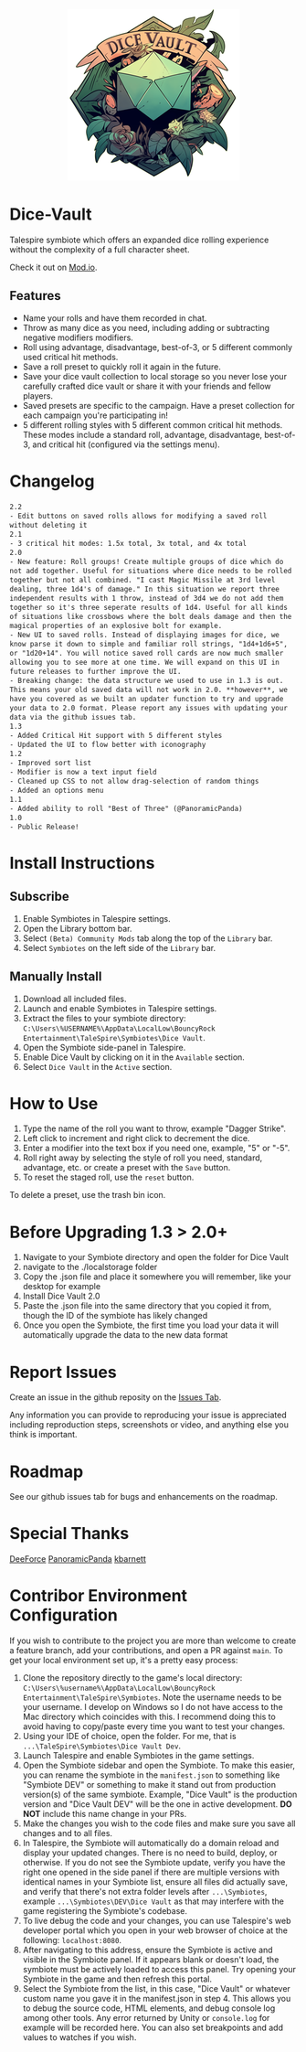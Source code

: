 <p align="center">
  <img src="images/DiceVault.png" alt="Dice Vault Logo" width="300">
</p>

# Dice-Vault

Talespire symbiote which offers an expanded dice rolling experience without the complexity of a full character sheet.

Check it out on [Mod.io](https://mod.io/g/talespire/m/dice-vault).

  ## Features
  - Name your rolls and have them recorded in chat.
  - Throw as many dice as you need, including adding or subtracting negative modifiers modifiers.
  - Roll using advantage, disadvantage, best-of-3, or 5 different commonly used critical hit methods.
  - Save a roll preset to quickly roll it again in the future.
  - Save your dice vault collection to local storage so you never lose your carefully crafted dice vault or share it with your friends and fellow players.
  - Saved presets are specific to the campaign. Have a preset collection for each campaign you're participating in!
  - 5 different rolling styles with 5 different common critical hit methods. These modes include a standard roll, advantage, disadvantage, best-of-3, and critical hit (configured via the settings menu).

# Changelog
```
2.2
- Edit buttons on saved rolls allows for modifying a saved roll without deleting it
2.1
- 3 critical hit modes: 1.5x total, 3x total, and 4x total
2.0
- New feature: Roll groups! Create multiple groups of dice which do not add together. Useful for situations where dice needs to be rolled together but not all combined. "I cast Magic Missile at 3rd level dealing, three 1d4's of damage." In this situation we report three independent results with 1 throw, instead of 3d4 we do not add them together so it's three seperate results of 1d4. Useful for all kinds of situations like crossbows where the bolt deals damage and then the magical properties of an explosive bolt for example.
- New UI to saved rolls. Instead of displaying images for dice, we know parse it down to simple and familiar roll strings, "1d4+1d6+5", or "1d20+14". You will notice saved roll cards are now much smaller allowing you to see more at one time. We will expand on this UI in future releases to further improve the UI.
- Breaking change: the data structure we used to use in 1.3 is out. This means your old saved data will not work in 2.0. **however**, we have you covered as we built an updater function to try and upgrade your data to 2.0 format. Please report any issues with updating your data via the github issues tab.
1.3
- Added Critical Hit support with 5 different styles
- Updated the UI to flow better with iconography
1.2
- Improved sort list
- Modifier is now a text input field
- Cleaned up CSS to not allow drag-selection of random things
- Added an options menu
1.1
- Added ability to roll "Best of Three" (@PanoramicPanda)
1.0
- Public Release!
```

# Install Instructions
  ## Subscribe
  1. Enable Symbiotes in Talespire settings.
  2. Open the Library bottom bar.
  3. Select `(Beta) Community Mods` tab along the top of the `Library` bar.
  4. Select `Symbiotes` on the left side of the `Library` bar.
  
  ## Manually Install
  1. Download all included files.
  2. Launch and enable Symbiotes in Talespire settings.
  3. Extract the files to your symbiote directory: `C:\Users\%USERNAME%\AppData\LocalLow\BouncyRock Entertainment\TaleSpire\Symbiotes\Dice Vault`.
  4. Open the Symbiote side-panel in Talespire.
  5. Enable Dice Vault by clicking on it in the `Available` section.
  6. Select `Dice Vault` in the `Active` section.

# How to Use
1. Type the name of the roll you want to throw, example "Dagger Strike".
2. Left click to increment and right click to decrement the dice.
3. Enter a modifier into the text box if you need one, example, "5" or "-5".
4. Roll right away by selecting the style of roll you need, standard, advantage, etc. or create a preset with the `Save` button.
5. To reset the staged roll, use the `reset` button.

To delete a preset, use the trash bin icon.

# Before Upgrading 1.3 > 2.0+
1. Navigate to your Symbiote directory and open the folder for Dice Vault
2. navigate to the ./localstorage folder
3. Copy the .json file and place it somewhere you will remember, like your desktop for example
4. Install Dice Vault 2.0
5. Paste the .json file into the same directory that you copied it from, though the ID of the symbiote has likely changed
6. Once you open the Symbiote, the first time you load your data it will automatically upgrade the data to the new data format

# Report Issues
Create an issue in the github reposity on the [Issues Tab](https://github.com/JasonCostanza/Dice-Vault/issues).

Any information you can provide to reproducing your issue is appreciated including reproduction steps, screenshots or video, and anything else you think is important.

# Roadmap
See our github issues tab for bugs and enhancements on the roadmap.

# Special Thanks
[DeeForce](https://github.com/D33Force)
[PanoramicPanda](https://github.com/PanoramicPanda)
[kbarnett](https://github.com/kbarnett)


# Contribor Environment Configuration
If you wish to contribute to the project you are more than welcome to create a feature branch, add your contributions, and open a PR against `main`. To get your local environment set up, it's a pretty easy process:
  1. Clone the repository directly to the game's local directory: `C:\Users\%username%\AppData\LocalLow\BouncyRock Entertainment\TaleSpire\Symbiotes`. Note the username needs to be your username. I develop on Windows so I do not have access to the Mac directory which coincides with this. I recommend doing this to avoid having to copy/paste every time you want to test your changes.
  2. Using your IDE of choice, open the folder. For me, that is `...\TaleSpire\Symbiotes\Dice Vault Dev`.
  3. Launch Talespire and enable Symbiotes in the game settings.
  4. Open the Symbiote sidebar and open the Symbiote. To make this easier, you can rename the symbiote in the `manifest.json` to something like "Symbiote DEV" or something to make it stand out from production version(s) of the same symbiote. Example, "Dice Vault" is the production version and "Dice Vault DEV" will be the one in active development. **DO NOT** include this name change in your PRs.
  5. Make the changes you wish to the code files and make sure you save all changes and to all files.
  6. In Talespire, the Symbiote will automatically do a domain reload and display your updated changes. There is no need to build, deploy, or otherwise. If you do not see the Symbiote update, verify you have the right one opened in the side panel if there are multiple versions with identical names in your Symbiote list, ensure all files did actually save, and verify that there's not extra folder levels after `...\Symbiotes`, example `...\Symbiotes\DEV\Dice Vault` as that may interfere with the game registering the Symbiote's codebase.
  7. To live debug the code and your changes, you can use Talespire's web developer portal which you open in your web browser of choice at the following: `localhost:8080`.
  8. After navigating to this address, ensure the Symbiote is active and visible in the Symbiote panel. If it appears blank or doesn't load, the symbiote must be actively loaded to access this panel. Try opening your Symbiote in the game and then refresh this portal.
  9. Select the Symbiote from the list, in this case, "Dice Vault" or whatever custom name you gave it in the manifest.json in step 4. This allows you to debug the source code, HTML elements, and debug console log among other tools. Any error returned by Unity or `console.log` for example will be recorded here. You can also set breakpoints and add values to watches if you wish.

